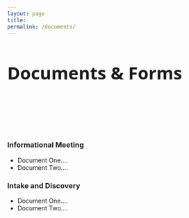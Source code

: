 ```yaml
---
layout: page
title: 
permalink: /documents/
---
```

<div class="wrapper">

<div class="col-md-12">
        <h3 style="font-family: 'Open Sans', sans-serif; font-size: 40px;">Documents & Forms</h3>
<br>

</div>

<br><br>

<div class="col-md-12">
          <h3 style="text-align: left;">Informational Meeting</h3>
</div>

      
<div class="col-md-6">
          <ul>
            <li>Document One....</li>
            <li>Document Two....</li>
          </ul>
</div>
      
<div class="col-md-12">
        <h3 style=" text-align: left;">Intake and Discovery</h3>
</div>



<div class="col-md-6">
        <ul>
          <li>Document One....</li>
          <li>Document Two....</li>
        </ul>
    </div>

</div>